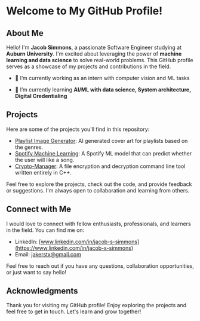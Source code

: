 

# Welcome to My GitHub Profile!

## About Me

Hello! I'm **Jacob Simmons**, a passionate Software Engineer studying at **Auburn University**. I'm excited about leveraging the power of **machine learning and data science** to solve real-world problems. This GitHub profile serves as a showcase of my projects and contributions in the field.

- 🔭 I’m currently working as an intern with computer vision and ML tasks

- 🌱 I’m currently learning **AI/ML with data science, System architecture, Digital Credentialing**


## Projects

Here are some of the projects you'll find in this repository:

- [Playlist Image Generator](https://github.com/Jacob411/PlaylistImageGenerator): AI generated cover art for playlists based on the genres.
- [Spotify Machine Learning](https://github.com/Jacob411/Spotify-Machine-Learning): A Spotify ML model that can predict whether the user will like a song.
- [Crypto-Manager](https://github.com/Jacob411/Crypto-Manager): A file encryption and decryption command line tool written entirely in C++.

Feel free to explore the projects, check out the code, and provide feedback or suggestions. I'm always open to collaboration and learning from others.


## Connect with Me

I would love to connect with fellow enthusiasts, professionals, and learners in the field. You can find me on:

- LinkedIn: [www.linkedin.com/in/jacob-s-simmons](https://www.linkedin.com/in/jacob-s-simmons)
- Email: [jakerstx@gmail.com](mailto:jakerstx@gmail.com)

Feel free to reach out if you have any questions, collaboration opportunities, or just want to say hello!

## Acknowledgments

Thank you for visiting my GitHub profile! Enjoy exploring the projects and feel free to get in touch. Let's learn and grow together!


